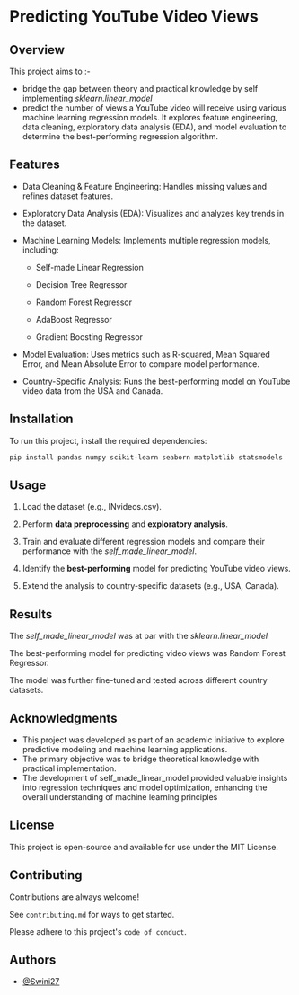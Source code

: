 # Predicting YouTube Video Views

## Overview

This project aims to :-
- bridge the gap between theory and practical knowledge by self implementing *sklearn.linear_model*
- predict the number of views a YouTube video will receive using various machine learning regression models. 
It explores feature engineering, data cleaning, exploratory data analysis (EDA), and model evaluation to determine the best-performing regression algorithm.

## Features

- Data Cleaning & Feature Engineering: Handles missing values and refines dataset features.

- Exploratory Data Analysis (EDA): Visualizes and analyzes key trends in the dataset.

- Machine Learning Models: Implements multiple regression models, including:
    
    - Self-made Linear Regression
    
    - Decision Tree Regressor
    
    - Random Forest Regressor
    
    - AdaBoost Regressor
    
    - Gradient Boosting Regressor

- Model Evaluation: Uses metrics such as R-squared, Mean Squared Error, and Mean Absolute Error to compare model performance.

- Country-Specific Analysis: Runs the best-performing model on YouTube video data from the USA and Canada.

## Installation

To run this project, install the required dependencies:
```bash
pip install pandas numpy scikit-learn seaborn matplotlib statsmodels
```

## Usage

1. Load the dataset (e.g., INvideos.csv).

2. Perform **data preprocessing** and **exploratory analysis**.

3. Train and evaluate different regression models and compare their performance with the *self_made_linear_model*.

4. Identify the **best-performing** model for predicting YouTube video views.

5. Extend the analysis to country-specific datasets (e.g., USA, Canada).

## Results

The *self_made_linear_model* was at par with the *sklearn.linear_model*

The best-performing model for predicting video views was Random Forest Regressor.

The model was further fine-tuned and tested across different country datasets.

## Acknowledgments

- This project was developed as part of an academic initiative to explore predictive modeling and machine learning applications.
- The primary objective was to bridge theoretical knowledge with practical implementation.
- The development of self_made_linear_model provided valuable insights into regression techniques and model optimization, enhancing the overall understanding of machine learning principles

## License

This project is open-source and available for use under the MIT License.


## Contributing

Contributions are always welcome!

See `contributing.md` for ways to get started.

Please adhere to this project's `code of conduct`.


## Authors

- [@Swini27](https://www.github.com/Swini27)

